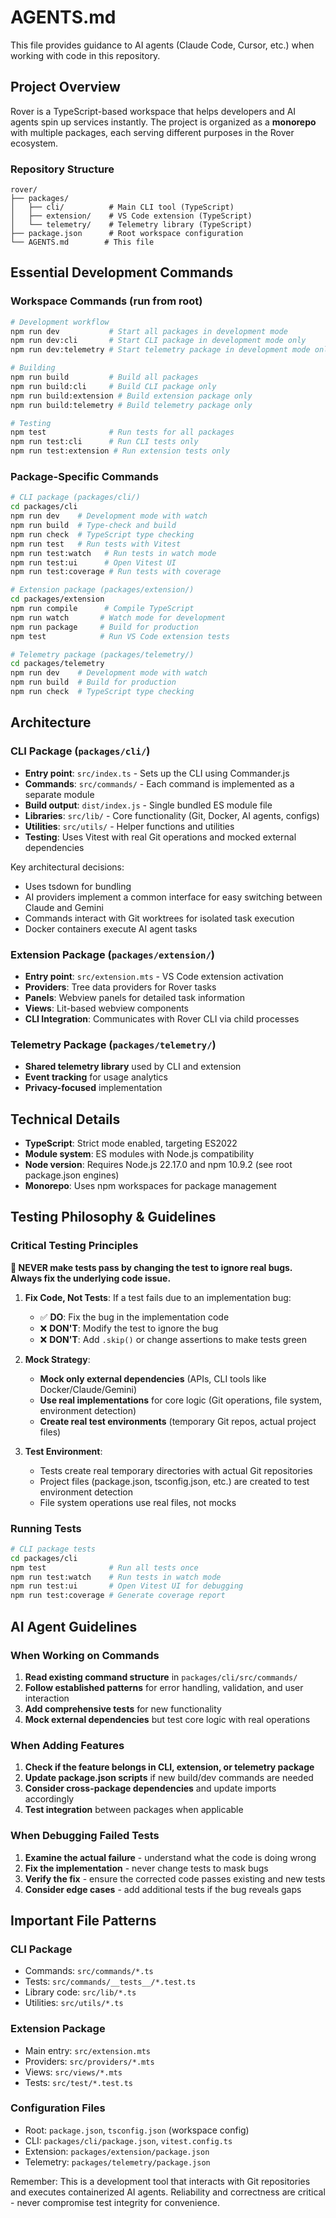 # AGENTS.md

This file provides guidance to AI agents (Claude Code, Cursor, etc.) when working with code in this repository.

## Project Overview

Rover is a TypeScript-based workspace that helps developers and AI agents spin up services instantly. The project is organized as a **monorepo** with multiple packages, each serving different purposes in the Rover ecosystem.

### Repository Structure

```
rover/
├── packages/
│   ├── cli/          # Main CLI tool (TypeScript)
│   ├── extension/    # VS Code extension (TypeScript)
│   └── telemetry/    # Telemetry library (TypeScript)
├── package.json      # Root workspace configuration
└── AGENTS.md        # This file
```

## Essential Development Commands

### Workspace Commands (run from root)

```bash
# Development workflow
npm run dev           # Start all packages in development mode
npm run dev:cli       # Start CLI package in development mode only
npm run dev:telemetry # Start telemetry package in development mode only

# Building
npm run build         # Build all packages
npm run build:cli     # Build CLI package only
npm run build:extension # Build extension package only
npm run build:telemetry # Build telemetry package only

# Testing
npm test              # Run tests for all packages
npm run test:cli      # Run CLI tests only
npm run test:extension # Run extension tests only
```

### Package-Specific Commands

```bash
# CLI package (packages/cli/)
cd packages/cli
npm run dev    # Development mode with watch
npm run build  # Type-check and build
npm run check  # TypeScript type checking
npm run test   # Run tests with Vitest
npm run test:watch   # Run tests in watch mode
npm run test:ui      # Open Vitest UI
npm run test:coverage # Run tests with coverage

# Extension package (packages/extension/)
cd packages/extension
npm run compile      # Compile TypeScript
npm run watch       # Watch mode for development
npm run package     # Build for production
npm test            # Run VS Code extension tests

# Telemetry package (packages/telemetry/)
cd packages/telemetry
npm run dev    # Development mode with watch
npm run build  # Build for production
npm run check  # TypeScript type checking
```

## Architecture

### CLI Package (`packages/cli/`)

- **Entry point**: `src/index.ts` - Sets up the CLI using Commander.js
- **Commands**: `src/commands/` - Each command is implemented as a separate module
- **Build output**: `dist/index.js` - Single bundled ES module file
- **Libraries**: `src/lib/` - Core functionality (Git, Docker, AI agents, configs)
- **Utilities**: `src/utils/` - Helper functions and utilities
- **Testing**: Uses Vitest with real Git operations and mocked external dependencies

Key architectural decisions:

- Uses tsdown for bundling
- AI providers implement a common interface for easy switching between Claude and Gemini
- Commands interact with Git worktrees for isolated task execution
- Docker containers execute AI agent tasks

### Extension Package (`packages/extension/`)

- **Entry point**: `src/extension.mts` - VS Code extension activation
- **Providers**: Tree data providers for Rover tasks
- **Panels**: Webview panels for detailed task information
- **Views**: Lit-based webview components
- **CLI Integration**: Communicates with Rover CLI via child processes

### Telemetry Package (`packages/telemetry/`)

- **Shared telemetry library** used by CLI and extension
- **Event tracking** for usage analytics
- **Privacy-focused** implementation

## Technical Details

- **TypeScript**: Strict mode enabled, targeting ES2022
- **Module system**: ES modules with Node.js compatibility
- **Node version**: Requires Node.js 22.17.0 and npm 10.9.2 (see root package.json engines)
- **Monorepo**: Uses npm workspaces for package management

## Testing Philosophy & Guidelines

### Critical Testing Principles

**🚨 NEVER make tests pass by changing the test to ignore real bugs. Always fix the underlying code issue.**

1. **Fix Code, Not Tests**: If a test fails due to an implementation bug:
   - ✅ **DO**: Fix the bug in the implementation code
   - ❌ **DON'T**: Modify the test to ignore the bug
   - ❌ **DON'T**: Add `.skip()` or change assertions to make tests green

2. **Mock Strategy**:
   - **Mock only external dependencies** (APIs, CLI tools like Docker/Claude/Gemini)
   - **Use real implementations** for core logic (Git operations, file system, environment detection)
   - **Create real test environments** (temporary Git repos, actual project files)

3. **Test Environment**:
   - Tests create real temporary directories with actual Git repositories
   - Project files (package.json, tsconfig.json, etc.) are created to test environment detection
   - File system operations use real files, not mocks

### Running Tests

```bash
# CLI package tests
cd packages/cli
npm test              # Run all tests once
npm run test:watch    # Run tests in watch mode
npm run test:ui       # Open Vitest UI for debugging
npm run test:coverage # Generate coverage report
```

## AI Agent Guidelines

### When Working on Commands

1. **Read existing command structure** in `packages/cli/src/commands/`
2. **Follow established patterns** for error handling, validation, and user interaction
3. **Add comprehensive tests** for new functionality
4. **Mock external dependencies** but test core logic with real operations

### When Adding Features

1. **Check if the feature belongs in CLI, extension, or telemetry package**
2. **Update package.json scripts** if new build/dev commands are needed
3. **Consider cross-package dependencies** and update imports accordingly
4. **Test integration** between packages when applicable

### When Debugging Failed Tests

1. **Examine the actual failure** - understand what the code is doing wrong
2. **Fix the implementation** - never change tests to mask bugs
3. **Verify the fix** - ensure the corrected code passes existing and new tests
4. **Consider edge cases** - add additional tests if the bug reveals gaps

## Important File Patterns

### CLI Package

- Commands: `src/commands/*.ts`
- Tests: `src/commands/__tests__/*.test.ts`
- Library code: `src/lib/*.ts`
- Utilities: `src/utils/*.ts`

### Extension Package

- Main entry: `src/extension.mts`
- Providers: `src/providers/*.mts`
- Views: `src/views/*.mts`
- Tests: `src/test/*.test.ts`

### Configuration Files

- Root: `package.json`, `tsconfig.json` (workspace config)
- CLI: `packages/cli/package.json`, `vitest.config.ts`
- Extension: `packages/extension/package.json`
- Telemetry: `packages/telemetry/package.json`

Remember: This is a development tool that interacts with Git repositories and executes containerized AI agents. Reliability and correctness are critical - never compromise test integrity for convenience.
